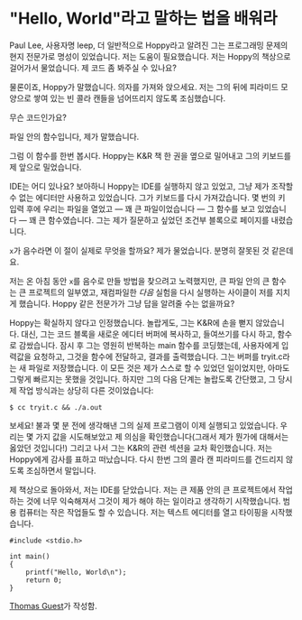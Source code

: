 # "Hello, World"라고 말하는 법을 배워라

Paul Lee, 사용자명 leep, 더 일반적으로 Hoppy라고 알려진 그는 프로그래밍 문제의 현지 전문가로 명성이 있었습니다. 저는 도움이 필요했습니다. 저는 Hoppy의 책상으로 걸어가서 물었습니다. 제 코드 좀 봐주실 수 있나요?

물론이죠, Hoppy가 말했습니다. 의자를 가져와 앉으세요. 저는 그의 뒤에 피라미드 모양으로 쌓여 있는 빈 콜라 캔들을 넘어뜨리지 않도록 조심했습니다.

무슨 코드인가요?

파일 안의 함수입니다, 제가 말했습니다.

그럼 이 함수를 한번 봅시다. Hoppy는 K&R 책 한 권을 옆으로 밀어내고 그의 키보드를 제 앞으로 밀었습니다.

IDE는 어디 있나요? 보아하니 Hoppy는 IDE를 실행하지 않고 있었고, 그냥 제가 조작할 수 없는 에디터만 사용하고 있었습니다. 그가 키보드를 다시 가져갔습니다. 몇 번의 키 입력 후에 우리는 파일을 열었고 — 꽤 큰 파일이었습니다 — 그 함수를 보고 있었습니다 — 꽤 큰 함수였습니다. 그는 제가 질문하고 싶었던 조건부 블록으로 페이지를 내렸습니다.

`x`가 음수라면 이 절이 실제로 무엇을 할까요? 제가 물었습니다. 분명히 잘못된 것 같은데요.

저는 온 아침 동안 `x`를 음수로 만들 방법을 찾으려고 노력했지만, 큰 파일 안의 큰 함수는 큰 프로젝트의 일부였고, 재컴파일한 *다음* 실험을 다시 실행하는 사이클이 저를 지치게 했습니다. Hoppy 같은 전문가가 그냥 답을 알려줄 수는 없을까요?

Hoppy는 확실하지 않다고 인정했습니다. 놀랍게도, 그는 K&R에 손을 뻗지 않았습니다. 대신, 그는 코드 블록을 새로운 에디터 버퍼에 복사하고, 들여쓰기를 다시 하고, 함수로 감쌌습니다. 잠시 후 그는 영원히 반복하는 main 함수를 코딩했는데, 사용자에게 입력값을 요청하고, 그것을 함수에 전달하고, 결과를 출력했습니다. 그는 버퍼를 tryit.c라는 새 파일로 저장했습니다. 이 모든 것은 제가 스스로 할 수 있었던 일이었지만, 아마도 그렇게 빠르지는 못했을 것입니다. 하지만 그의 다음 단계는 놀랍도록 간단했고, 그 당시 제 작업 방식과는 상당히 다른 것이었습니다:

```
$ cc tryit.c && ./a.out
```

보세요! 불과 몇 분 전에 생각해낸 그의 실제 프로그램이 이제 실행되고 있었습니다. 우리는 몇 가지 값을 시도해보았고 제 의심을 확인했습니다(그래서 제가 뭔가에 대해서는 옳았던 것입니다!) 그리고 나서 그는 K&R의 관련 섹션을 교차 확인했습니다. 저는 Hoppy에게 감사를 표하고 떠났습니다. 다시 한번 그의 콜라 캔 피라미드를 건드리지 않도록 조심하면서 말입니다.

제 책상으로 돌아와서, 저는 IDE를 닫았습니다. 저는 큰 제품 안의 큰 프로젝트에서 작업하는 것에 너무 익숙해져서 그것이 제가 해야 하는 일이라고 생각하기 시작했습니다. 범용 컴퓨터는 작은 작업들도 할 수 있습니다. 저는 텍스트 에디터를 열고 타이핑을 시작했습니다.

```
#include <stdio.h>

int main()
{
    printf("Hello, World\n");
    return 0;
}
```

[Thomas Guest](http://programmer.97things.oreilly.com/wiki/index.php/Thomas_Guest)가 작성함.